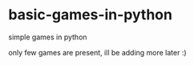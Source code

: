 # basic-games-in-python
simple games in python



only few games are present, ill be adding more later :)
